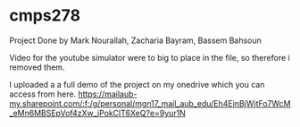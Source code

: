 # cmps278

Project Done by Mark Nourallah, Zacharia Bayram, Bassem Bahsoun

Video for the youtube simulator were to big to place in the file, so therefore i removed them.

I uploaded a a full demo of the project on my onedrive which you can access from here.
https://mailaub-my.sharepoint.com/:f:/g/personal/mgn17_mail_aub_edu/Eh4EjnBjWjtFo7WcM_eMn6MBSEpVof4zXw_iPokClT6XeQ?e=9yur1N
